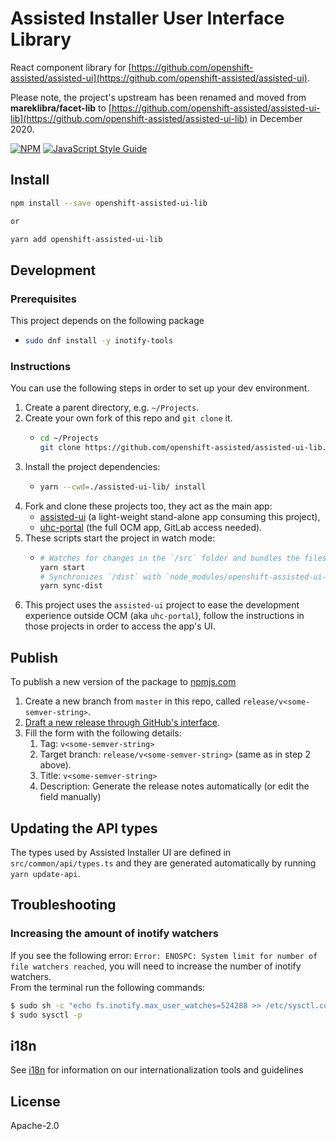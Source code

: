 # Assisted Installer User Interface Library

React component library for
[https://github.com/openshift-assisted/assisted-ui](https://github.com/openshift-assisted/assisted-ui).

Please note, the project's upstream has been renamed and moved from **mareklibra/facet-lib** to
[https://github.com/openshift-assisted/assisted-ui-lib](https://github.com/openshift-assisted/assisted-ui-lib)
in December 2020.

[![NPM](https://img.shields.io/npm/v/openshift-assisted-ui-lib.svg)](https://www.npmjs.com/package/openshift-assisted-ui-lib)
[![JavaScript Style Guide](https://img.shields.io/badge/code_style-standard-brightgreen.svg)](https://standardjs.com)

## Install

```bash
npm install --save openshift-assisted-ui-lib

or

yarn add openshift-assisted-ui-lib
```

## Development

### Prerequisites

This project depends on the following package

- ```bash
  sudo dnf install -y inotify-tools
  ```

### Instructions

You can use the following steps in order to set up your dev environment.

1. Create a parent directory, e.g. `~/Projects`.
2. Create your own fork of this repo and `git clone` it.
   - ```bash
     cd ~/Projects
     git clone https://github.com/openshift-assisted/assisted-ui-lib.git
     ```
3. Install the project dependencies:
   - ```bash
     yarn --cwd=./assisted-ui-lib/ install
     ```
4. Fork and clone these projects too, they act as the main app:
   - [assisted-ui](https://github.com/openshift-assisted/assisted-ui) (a light-weight stand-alone
     app consuming this project),
   - [uhc-portal](https://gitlab.cee.redhat.com/service/uhc-portal.git) (the full OCM app, GitLab
     access needed).
5. These scripts start the project in watch mode:
   - ```bash
     # Watches for changes in the `/src` folder and bundles the files into `/dist` folder
     yarn start
     # Synchronizes `/dist` with `node_modules/openshift-assisted-ui-lib/` folder in .
     yarn sync-dist
     ```
6. This project uses the `assisted-ui` project to ease the development experience outside OCM (aka
   `uhc-portal`), follow the instructions in those projects in order to access the app's UI.

## Publish

To publish a new version of the package to
[npmjs.com](https://www.npmjs.com/package/openshift-assisted-ui-lib)

1. Create a new branch from `master` in this repo, called `release/v<some-semver-string>`.
2. [Draft a new release through GitHub's interface](https://github.com/openshift-assisted/assisted-ui-lib/releases/new).
3. Fill the form with the following details:
   1. Tag: `v<some-semver-string>`
   2. Target branch: `release/v<some-semver-string>` (same as in step 2 above).
   3. Title: `v<some-semver-string>`
   4. Description: Generate the release notes automatically (or edit the field manually)

## Updating the API types

The types used by Assisted Installer UI are defined in `src/common/api/types.ts` and they are
generated automatically by running `yarn update-api`.

## Troubleshooting

### Increasing the amount of inotify watchers

If you see the following error: `Error: ENOSPC: System limit for number of file watchers reached`,
you will need to increase the number of inotify watchers.  
From the terminal run the following commands:

```bash
$ sudo sh -c "echo fs.inotify.max_user_watches=524288 >> /etc/sysctl.conf"
$ sudo sysctl -p
```

## i18n

See [i18n](I18N.md) for information on our internationalization tools and guidelines

## License

Apache-2.0

